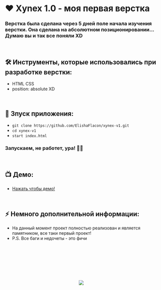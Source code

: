 <h1> 
     ❤️ Xynex 1.0 - моя первая верстка
</h1>

<h3>
Верстка была сделана через 5 дней поле начала изучения верстки. Она сделана на абсолютном позиционировании... Думаю вы и так все поняли XD
</h3>


</br>



<h2>
  🛠️ Инструменты, которые использовались при разработке верстки:
</h2>

- HTML CSS
- position: absolute XD



</br>



<h2>
  🚀 Зпуск приложения:
</h2>

- `git clone https://github.com/ElishaFlacon/xynex-v1.git`
- `cd xynex-v1`
- `start index.html`
<h3>
    Запускаем, не работет, ура! 🗿🚬
</h3>



</br>



<h2>
 📺 Демо:
</h2>

- <a href="https://elishaflacon.github.io/xynex-v1/">Нажать чтобы демо!</a>



</br>



<h2>
⚡ Немного дополнительной информации:
</h2>

- На данный момент проект полностью реализован и является памятником, все таки первый проект!
- P.S. Все баги и недочеты - это фичи




<br/>
<br/>
<br/>
<br/>
<br/>
<br/>



<p align="center">
  <img src="https://capsule-render.vercel.app/api?type=waving&color=d179b8&height=64&section=footer"/>
</p>
